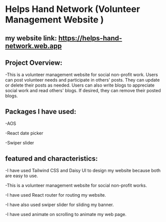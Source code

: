 # Helps Hand Network (Volunteer Management Website )

## my website link: https://helps-hand-network.web.app

## Project Overview:
-This is a volunteer management website for social non-profit work. Users can post volunteer needs and participate in others' posts. They can update or delete their posts as needed. Users can also write blogs to appreciate social work and read others' blogs. If desired, they can remove their posted blogs.

## Packages I have used:
-AOS

-React date picker

-Swiper slider


## featured and characteristics:
-I have used Tailwind CSS and Daisy UI to design my website because both are easy to use.

-This is a volunteer management website for social non-profit works.

-I have used React router for routing my website.

-I have also used swiper slider for sliding my banner.

-I have used animate on scrolling to animate my web page.


